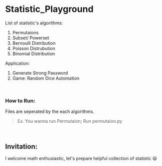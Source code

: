 # Statistic_Playground
List of statistic's algorithms:
1. Permutaions 
2. Subset/ Powerset
3. Bernoulli Distribution
4. Poisson Distrubution
5. Binomial Distribution

Application: 
1. Generate Strong Password
2. Game: Random Dice Automation
<br>

### How to Run:
Files are seperated by the each algorithms.
> Ex. You wanna run Permutaion; Run permutaion.py
<br>

## Invitation: 
I welcome math enthusiastic, let's prepare helpful collection of statistic 😃 
